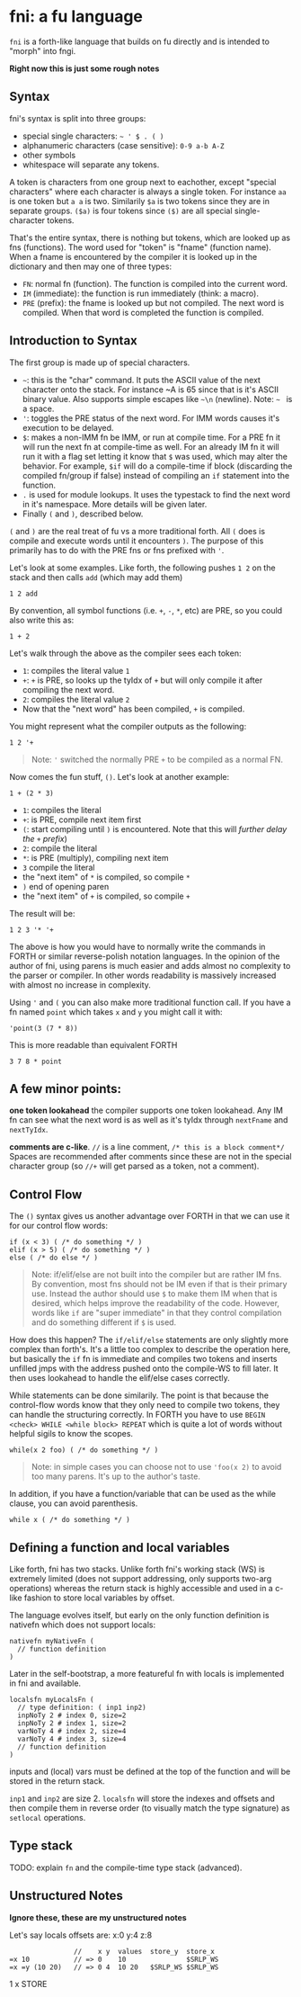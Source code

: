 # fni: a fu language

`fni` is a forth-like language that builds on fu directly and is intended to
"morph" into fngi.

**Right now this is just some rough notes**

## Syntax

fni's syntax is split into three groups:
- special single characters: `~ ' $ . ( )`
- alphanumeric characters (case sensitive): `0-9 a-b A-Z`
- other symbols
- whitespace will separate any tokens.

A token is characters from one group next to eachother, except "special
characters" where each character is always a single token. For instance `aa` is
one token but `a a` is two.  Similarily `$a` is two tokens since they are in
separate groups. `($a)` is four tokens since `($)` are all special
single-character tokens.

That's the entire syntax, there is nothing but tokens, which are looked up as
fns (functions). The word used for "token" is "fname" (function name). When a
fname is encountered by the compiler it is looked up in the dictionary and then
may one of three types:
- `FN`: normal fn (function). The function is compiled into the current word.
- `IM` (immediate): the function is run immediately (think: a macro).
- `PRE` (prefix): the fname is looked up but not compiled. The next word is
  compiled. When that word is completed the function is compiled.


## Introduction to Syntax

The first group is made up of special characters.

- `~`: this is the "char" command. It puts the ASCII value of the next
  character onto the stack.  For instance ~A is 65 since that is it's ASCII
  binary value.  Also supports simple escapes like `~\n` (newline).  Note: `~ `
  is a space.
- `'`: toggles the PRE status of the next word. For IMM words causes it's
  execution to be delayed.
- `$`: makes a non-IMM fn be IMM, or run at compile time. For a PRE fn it will
  run the next fn at compile-time as well. For an already IM fn it will run it
  with a flag set letting it know that `$` was used, which may alter the
  behavior. For example, `$if` will do a compile-time if block (discarding the
  compiled fn/group if false) instead of compiling an `if` statement into the
  function.
- `.` is used for module lookups. It uses the typestack to find the next word
  in it's namespace. More details will be given later.
- Finally `(` and `)`, described below.

`(` and `)` are the real treat of fu vs a more traditional forth. All `(` does
is compile and execute words until it encounters `)`.  The purpose of this primarily
has to do with the PRE fns or fns prefixed with `'`.

Let's look at some examples. Like forth, the following pushes `1 2` on the stack and
then calls `add` (which may add them)

```
1 2 add
```

By convention, all symbol functions (i.e. `+`, `-`, `*`, etc) are PRE, so you could
also write this as:

```
1 + 2
```

Let's walk through the above as the compiler sees each token:
- `1`: compiles the literal value `1`
- `+`: `+` is PRE, so looks up the tyIdx of `+` but will only compile it after
  compiling the next word.
- `2`: compiles the literal value `2`
- Now that the "next word" has been compiled, `+` is compiled.

You might represent what the compiler outputs as the following:

```
1 2 '+
```

> Note: `'` switched the normally PRE `+` to be compiled as a normal FN.

Now comes the fun stuff, `()`. Let's look at another example:

```
1 + (2 * 3)
```

- `1`: compiles the literal
- `+`: is PRE, compile next item first
- `(`: start compiling until `)` is encountered. Note that this will _further delay the `+` prefix_)
- `2`: compile the literal
- `*`: is PRE (multiply), compiling next item
- `3` compile the literal
- the "next item" of `*` is compiled, so compile `*`
- `)` end of opening paren
- the "next item" of `+` is compiled, so compile `+`

The result will be:

```
1 2 3 '* '+
```

The above is how you would have to normally write the commands in FORTH or
similar reverse-polish notation languages. In the opinion of the author of fni,
using parens is much easier and adds almost no complexity to the parser or
compiler. In other words readability is massively increased with almost no
increase in complexity.

Using `'` and `(` you can also make more traditional function call. If you have
a fn named `point` which takes `x` and `y` you might call it with:

```
'point(3 (7 * 8))
```

This is more readable than equivalent FORTH
```
3 7 8 * point
```

## A few minor points:

**one token lookahead** the compiler supports one token lookahead.  Any IM fn
can see what the next word is as well as it's tyIdx through `nextFname` and
`nextTyIdx`.

**comments are c-like**. `//` is a line comment, `/* this is a block comment*/`
Spaces are recommended after comments since these are not in the special character
group (so `//+` will get parsed as a token, not a comment).

## Control Flow

The `()` syntax gives us another advantage over FORTH in that we can use it
for our control flow words:

```
if (x < 3) ( /* do something */ )
elif (x > 5) ( /* do something */ )
else ( /* do else */ )
```

> Note: if/elif/else are not built into the compiler but are rather IM fns.
> By convention, most fns should not be IM even if that is their primary use.
> Instead the author should use `$` to make them IM when that is desired, which
> helps improve the readability of the code. However, words like `if` are
> "super immediate" in that they control compilation and do something different
> if `$` is used.

How does this happen? The `if/elif/else` statements are only slightly more complex
than forth's. It's a little too complex to describe the operation here, but basically
the `if` fn is immediate and compiles two tokens and inserts unfilled jmps with the
address pushed onto the compile-WS to fill later. It then uses lookahead to
handle the elif/else cases correctly.

While statements can be done similarily. The point is that because the
control-flow words know that they only need to compile two tokens, they can
handle the structuring correctly. In FORTH you have to use `BEGIN <check> WHILE
<while block> REPEAT` which is quite a lot of words without helpful sigils to
know the scopes.

```
while(x 2 foo) ( /* do something */ )
```

> Note: in simple cases you can choose not to use `'foo(x 2)` to avoid too many
> parens. It's up to the author's taste.

In addition, if you have a function/variable that can be used as the while clause,
you can avoid parenthesis.

```
while x ( /* do something */ )
```

## Defining a function and local variables
Like forth, fni has two stacks. Unlike forth fni's working stack (WS) is
extremely limited (does not support addressing, only supports two-arg
operations) whereas the return stack is highly accessible and used in a c-like
fashion to store local variables by offset.

The language evolves itself, but early on the only function definition is nativefn
which does not support locals:

```
nativefn myNativeFn (
  // function definition
)
```

Later in the self-bootstrap, a more featureful fn with locals is implemented in fni
and available.

```
localsfn myLocalsFn (
  // type definition: ( inp1 inp2)
  inpNoTy 2 # index 0, size=2
  inpNoTy 2 # index 1, size=2
  varNoTy 4 # index 2, size=4
  varNoTy 4 # index 3, size=4
  // function definition
)
```

inputs and (local) vars must be defined at the top of the function and will
be stored in the return stack.

`inp1` and `inp2` are size 2. `localsfn` will
store the indexes and offsets and then compile them in reverse order (to
visually match the type signature) as `setlocal` operations.

## Type stack
TODO: explain `fn` and the compile-time type stack (advanced).


## Unstructured Notes
**Ignore these, these are my unstructured notes**

Let's say locals offsets are: x:0 y:4 z:8
```
                //    x y  values  store_y  store_x
=x 10           // => 0    10               $SRLP_WS
=x =y (10 20)   // => 0 4  10 20   $SRLP_WS $SRLP_WS
```

1 x STORE
